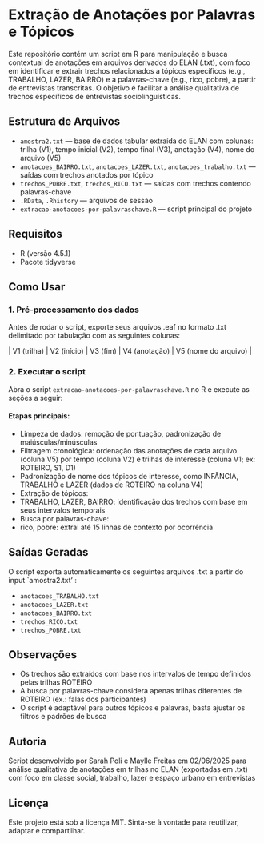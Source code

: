 # Extração de Anotações por Palavras e Tópicos

Este repositório contém um script em R para manipulação e busca contextual de anotações em arquivos derivados do ELAN (.txt), com foco em identificar e extrair trechos relacionados a tópicos específicos (e.g., TRABALHO, LAZER, BAIRRO) e a palavras-chave (e.g.,  rico, pobre), a partir de entrevistas transcritas. O objetivo é facilitar a análise qualitativa de trechos específicos de entrevistas sociolinguísticas.

## Estrutura de Arquivos

- `amostra2.txt` — base de dados tabular extraída do ELAN com colunas: trilha (V1), tempo inicial (V2), tempo final (V3), anotação (V4), nome do arquivo (V5)
- `anotacoes_BAIRRO.txt`, `anotacoes_LAZER.txt`, `anotacoes_trabalho.txt` — saídas com trechos anotados por tópico
- `trechos_POBRE.txt`, `trechos_RICO.txt` — saídas com trechos contendo palavras-chave
- `.RData`, `.Rhistory` — arquivos de sessão
- `extracao-anotacoes-por-palavraschave.R` — script principal do projeto

## Requisitos

- R (versão 4.5.1)
- Pacote tidyverse

## Como Usar

### 1. Pré-processamento dos dados

Antes de rodar o script, exporte seus arquivos .eaf no formato .txt delimitado por tabulação com as seguintes colunas:

| V1 (trilha) | V2 (início) | V3 (fim) | V4 (anotação) | V5 (nome do arquivo) |

### 2. Executar o script

Abra o script `extracao-anotacoes-por-palavraschave.R` no R e execute as seções a seguir:

#### Etapas principais:

- Limpeza de dados: remoção de pontuação, padronização de maiúsculas/minúsculas
- Filtragem cronológica: ordenação das anotações de cada arquivo (coluna V5) por tempo (coluna V2) e trilhas de interesse (coluna V1; ex: ROTEIRO, S1, D1)
- Padronização de nome dos tópicos de interesse, como INFÂNCIA, TRABALHO e LAZER (dados de ROTEIRO na coluna V4)
- Extração de tópicos:
- TRABALHO, LAZER, BAIRRO: identificação dos trechos com base em seus intervalos temporais
- Busca por palavras-chave:
 - rico, pobre: extrai até 15 linhas de contexto por ocorrência

## Saídas Geradas

O script exporta automaticamente os seguintes arquivos .txt a partir do input `amostra2.txt’ :

- `anotacoes_TRABALHO.txt`
- `anotacoes_LAZER.txt`
- `anotacoes_BAIRRO.txt`
- `trechos_RICO.txt`
- `trechos_POBRE.txt`

## Observações

- Os trechos são extraídos com base nos intervalos de tempo definidos pelas trilhas ROTEIRO
- A busca por palavras-chave considera apenas trilhas diferentes de ROTEIRO (ex.: falas dos participantes)
- O script é adaptável para outros tópicos e palavras, basta ajustar os filtros e padrões de busca

## Autoria

Script desenvolvido por Sarah Poli e Maylle Freitas em 02/06/2025 para análise qualitativa de anotações em trilhas no ELAN (exportadas em .txt) com foco em classe social, trabalho, lazer e espaço urbano em entrevistas

## Licença

Este projeto está sob a licença MIT. Sinta-se à vontade para reutilizar, adaptar e compartilhar.


